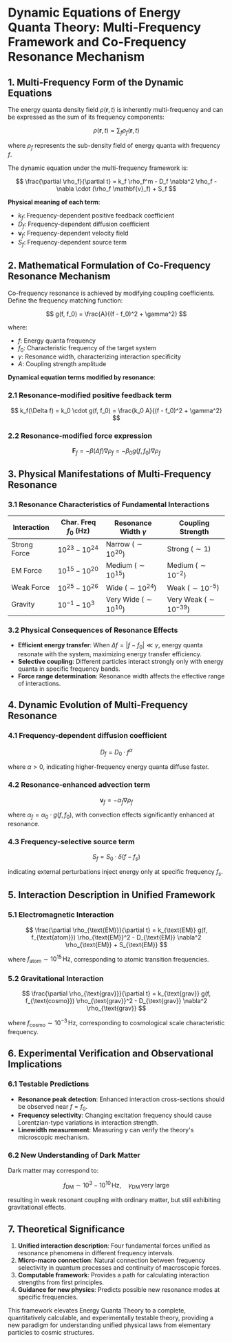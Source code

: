 # Dynamic Equations of Energy Quanta Theory: Multi-Frequency Framework and Co-Frequency Resonance Mechanism

## 1. Multi-Frequency Form of the Dynamic Equations

The energy quanta density field $\rho(\mathbf{r}, t)$ is inherently multi-frequency and can be expressed as the sum of its frequency components:

$$
\rho(\mathbf{r}, t) = \sum_f \rho_f(\mathbf{r}, t)
$$

where $\rho_f$ represents the sub-density field of energy quanta with frequency $f$.

The dynamic equation under the multi-frequency framework is:

$$
\frac{\partial \rho_f}{\partial t} = k_f \rho_f^m - D_f \nabla^2 \rho_f - \nabla \cdot (\rho_f \mathbf{v}_f) + S_f
$$

**Physical meaning of each term**:
- $k_f$: Frequency-dependent positive feedback coefficient
- $D_f$: Frequency-dependent diffusion coefficient
- $\mathbf{v}_f$: Frequency-dependent velocity field
- $S_f$: Frequency-dependent source term

## 2. Mathematical Formulation of Co-Frequency Resonance Mechanism

Co-frequency resonance is achieved by modifying coupling coefficients. Define the frequency matching function:

$$
g(f, f_0) = \frac{A}{(f - f_0)^2 + \gamma^2}
$$

where:
- $f$: Energy quanta frequency
- $f_0$: Characteristic frequency of the target system
- $\gamma$: Resonance width, characterizing interaction specificity
- $A$: Coupling strength amplitude

**Dynamical equation terms modified by resonance**:

### 2.1 Resonance-modified positive feedback term

$$
k_f(\Delta f) = k_0 \cdot g(f, f_0) = \frac{k_0 A}{(f - f_0)^2 + \gamma^2}
$$

### 2.2 Resonance-modified force expression

$$
\mathbf{F}_f = -\beta(\Delta f) \nabla \rho_f = -\beta_0 g(f, f_0) \nabla \rho_f
$$

## 3. Physical Manifestations of Multi-Frequency Resonance

### 3.1 Resonance Characteristics of Fundamental Interactions

| Interaction       | Char. Freq $f_0$ (Hz) | Resonance Width $\gamma$ | Coupling Strength |
|-------------------|-----------------------|--------------------------|-------------------|
| Strong Force      | $10^{23} - 10^{24}$  | Narrow ($\sim 10^{20}$) | Strong ($\sim 1$) |
| EM Force          | $10^{15} - 10^{20}$  | Medium ($\sim 10^{15}$) | Medium ($\sim 10^{-2}$) |
| Weak Force        | $10^{25} - 10^{26}$  | Wide ($\sim 10^{24}$)   | Weak ($\sim 10^{-5}$) |
| Gravity           | $10^{-1} - 10^{3}$   | Very Wide ($\sim 10^{10}$) | Very Weak ($\sim 10^{-39}$) |

### 3.2 Physical Consequences of Resonance Effects

- **Efficient energy transfer**: When $\Delta f = |f - f_0| \ll \gamma$, energy quanta resonate with the system, maximizing energy transfer efficiency.
- **Selective coupling**: Different particles interact strongly only with energy quanta in specific frequency bands.
- **Force range determination**: Resonance width affects the effective range of interactions.

## 4. Dynamic Evolution of Multi-Frequency Resonance

### 4.1 Frequency-dependent diffusion coefficient

$$
D_f = D_0 \cdot f^\alpha
$$

where $\alpha > 0$, indicating higher-frequency energy quanta diffuse faster.

### 4.2 Resonance-enhanced advection term

$$
\mathbf{v}_f = -\alpha_f \nabla \rho_f
$$

where $\alpha_f = \alpha_0 \cdot g(f, f_0)$, with convection effects significantly enhanced at resonance.

### 4.3 Frequency-selective source term

$$
S_f = S_0 \cdot \delta(f - f_s)
$$

indicating external perturbations inject energy only at specific frequency $f_s$.

## 5. Interaction Description in Unified Framework

### 5.1 Electromagnetic Interaction

$$
\frac{\partial \rho_{\text{EM}}}{\partial t} = k_{\text{EM}} g(f, f_{\text{atom}}) \rho_{\text{EM}}^2 - D_{\text{EM}} \nabla^2 \rho_{\text{EM}} + S_{\text{EM}}
$$

where $f_{\text{atom}} \sim 10^{15} \, \text{Hz}$, corresponding to atomic transition frequencies.

### 5.2 Gravitational Interaction

$$
\frac{\partial \rho_{\text{grav}}}{\partial t} = k_{\text{grav}} g(f, f_{\text{cosmo}}) \rho_{\text{grav}}^2 - D_{\text{grav}} \nabla^2 \rho_{\text{grav}}
$$

where $f_{\text{cosmo}} \sim 10^{-3} \, \text{Hz}$, corresponding to cosmological scale characteristic frequency.

## 6. Experimental Verification and Observational Implications

### 6.1 Testable Predictions

- **Resonance peak detection**: Enhanced interaction cross-sections should be observed near $f = f_0$.
- **Frequency selectivity**: Changing excitation frequency should cause Lorentzian-type variations in interaction strength.
- **Linewidth measurement**: Measuring $\gamma$ can verify the theory's microscopic mechanism.

### 6.2 New Understanding of Dark Matter

Dark matter may correspond to:

$$
f_{\text{DM}} \sim 10^{3} - 10^{10} \, \text{Hz}, \quad \gamma_{\text{DM}} \, \text{very large}
$$

resulting in weak resonant coupling with ordinary matter, but still exhibiting gravitational effects.

## 7. Theoretical Significance

1. **Unified interaction description**: Four fundamental forces unified as resonance phenomena in different frequency intervals.
2. **Micro-macro connection**: Natural connection between frequency selectivity in quantum processes and continuity of macroscopic forces.
3. **Computable framework**: Provides a path for calculating interaction strengths from first principles.
4. **Guidance for new physics**: Predicts possible new resonance modes at specific frequencies.

This framework elevates Energy Quanta Theory to a complete, quantitatively calculable, and experimentally testable theory, providing a new paradigm for understanding unified physical laws from elementary particles to cosmic structures.
